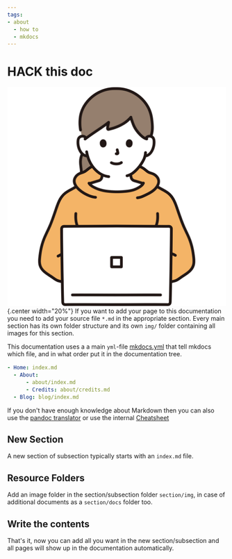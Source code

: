 ```yaml
---
tags:
- about
  - how to
  - mkdocs
---
```

# HACK this doc
![](img/hack.svg){.center width="20%"}
If you want to add your page to this documentation you need to add your source file `*.md` in the appropriate section. Every main section has its own folder structure and its own `img/` folder containing all images for this section.

This documentation uses a a main `yml`-file [mkdocs.yml]({{base_repo_file}}/mkdocs.yml) that tell mkdocs which file, and in what order put it in the documentation tree.

```yaml
- Home: index.md
  - About:
      - about/index.md
      - Credits: about/credits.md
  - Blog: blog/index.md
```

If you don't have enough knowledge about Markdown then you can also use the [pandoc translator](https://pandoc.org/try/) or use the internal [Cheatsheet](../multimedia/writing/md/mkdocs/cheatsheet.md)

## New Section
A new section of subsection typically starts with an `index.md` file.

## Resource Folders
Add an image folder in the section/subsection folder `section/img`, in case of additional documents as a `section/docs` folder too.

## Write the contents
That's it, now you can add all you want in the new section/subsection and all pages will show up in the documentation automatically.